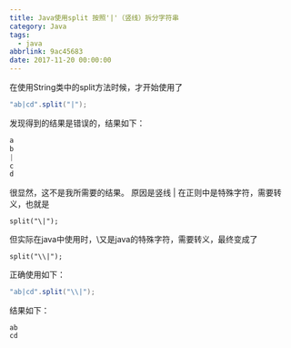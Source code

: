 ```yaml
---
title: Java使用split 按照'|'（竖线）拆分字符串
category: Java
tags:
  - java
abbrlink: 9ac45683
date: 2017-11-20 00:00:00
---
```


在使用String类中的split方法时候，才开始使用了

```  java
"ab|cd".split("|"); 
```
 发现得到的结果是错误的，结果如下：
 
``` java
a
b
|
c
d
```
<!--more-->
很显然，这不是我所需要的结果。
原因是竖线 | 在正则中是特殊字符，需要转义，也就是

```
split("\|");
```
但实际在java中使用时，\又是java的特殊字符，需要转义，最终变成了

```
split("\\|");
```
正确使用如下：

``` java
"ab|cd".split("\\|");
```
结果如下：

```
ab
cd
```
